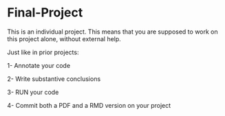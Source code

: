 # Final-Project

This is an individual project.  This means that you are supposed to work on this project alone, without external help.  

Just like in prior projects:

1- Annotate your code

2- Write substantive conclusions

3- RUN your code

4- Commit both a PDF and a RMD version on your project

